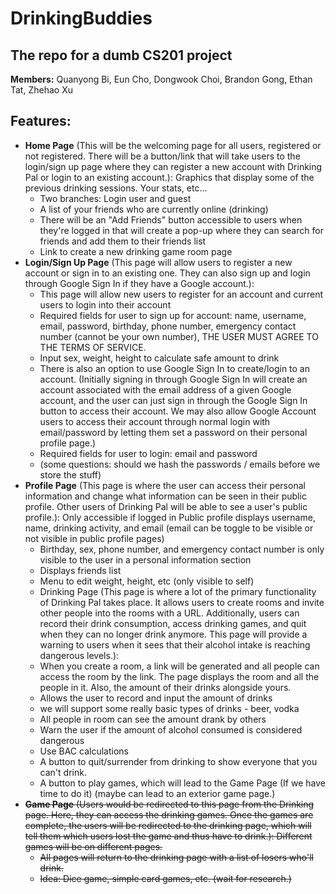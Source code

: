# DrinkingBuddies
## The repo for a dumb CS201 project
**Members:** Quanyong Bi, Eun Cho, Dongwook Choi, Brandon Gong, Ethan Tat, Zhehao Xu

## Features:
* **Home Page** (This will be the welcoming page for all users, registered or not registered. There will be a button/link that will take users to the login/sign up page where they can register a new account with Drinking Pal or login to an existing account.): 
Graphics that display some of the previous drinking sessions. Your stats, etc...
    - Two branches: Login user and guest 
    - A list of your friends who are currently online (drinking)
    - There will be an "Add Friends" button accessible to users when they're logged in that will create a pop-up where they can search for friends and add them to their friends list
    - Link to create a new drinking game room page
* **Login/Sign Up Page** (This page will allow users to register a new account or sign in to an existing one. They can also sign up and login through Google Sign In if they have a Google account.):
    - This page will allow new users to register for an account and current users to login into their account
    - Required fields for user to sign up for account: name, username, email, password, birthday, phone number, emergency contact number (cannot be your own number), THE USER MUST AGREE TO THE TERMS OF SERVICE.
    - Input sex, weight, height to calculate safe amount to drink
    - There is also an option to use Google Sign In to create/login to an account. (Initially signing in through Google Sign In will create an account associated with the email address of a given Google account, and the user can just sign in through the Google Sign In button to access their account. We may also allow Google Account users to access their account through normal login with email/password by letting them set a password on their personal profile page.)
    - Required fields for user to login: email and password
    - (some questions: should we hash the passwords / emails before we store the stuff)
* **Profile Page** (This page is where the user can access their personal information and change what information can be seen in their  public profile. Other users of Drinking Pal will be able to see a user's public profile.):
Only accessible if logged in
Public profile displays username, name, drinking activity, and email (email can be toggle to be visible or not visible in public profile pages) 
    - Birthday, sex, phone number, and emergency contact number is only visible to the user in a personal information section
    - Displays friends list
    - Menu to edit weight, height, etc (only visible to self)
    - Drinking Page (This page is where a lot of the primary functionality of Drinking Pal takes place. It allows users to create rooms and invite other people into the rooms with a URL. Additionally, users can record their drink consumption, access drinking games, and quit when they can no longer drink anymore. This page will provide a warning to users when it sees that their alcohol intake is reaching dangerous levels.):
    - When you create a room, a link will be generated and all people can access the room by the link. The page displays the room and all the people in it. Also, the amount of their drinks alongside yours. 
    - Allows the user to record and input the amount of drinks 
    - we will support some really basic types of drinks - beer, vodka
    - All people in room can see the amount drank by others
    - Warn the user if the amount of alcohol consumed is considered dangerous
    - Use BAC calculations
    - A button to quit/surrender from drinking to show everyone that you can't drink.
    - A button to play games, which will lead to the Game Page (If we have time to do it) (maybe can lead to an exterior game page.)
* <s> **Game Page** (Users would be redirected to this page from the Drinking page. Here, they can access the drinking games. Once the games are complete, the users will be redirected to the drinking page, which will tell them which users lost the game and thus have to drink.): 
Different games will be on different pages.
    - All pages will return to the drinking page with a list of losers who'll drink.
    - Idea: Dice game, simple card games, etc. (wait for research.) </s>